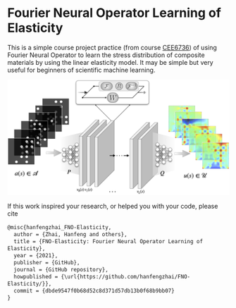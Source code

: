# Fourier Neural Operator Learning of Elasticity

This is a simple course project practice (from course [CEE6736](https://classes.cornell.edu/browse/roster/FA21/class/CEE/6736)) of using Fourier Neural Operator to learn the stress distribution of composite materials by using the linear elasticity model. It may be simple but very useful for beginners of scientific machine learning.

![](doc/fno_project_cee6736.png)

If this work inspired your research, or helped you with your code, please cite

```
@misc{hanfengzhai_FNO-Elasticity,
  author = {Zhai, Hanfeng and others},
  title = {FNO-Elasticity: Fourier Neural Operator Learning of Elasticity},
  year = {2021},
  publisher = {GitHub},
  journal = {GitHub repository},
  howpublished = {\url{https://github.com/hanfengzhai/FNO-Elasticity/}},
  commit = {dbde9547f0b68d52c8d371d57db13b0f68b9bb07}
}

```
